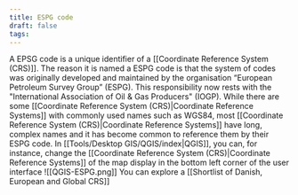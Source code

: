 ```yaml
---
title: ESPG code
draft: false
tags:
---
```

 
A EPSG code is a unique identifier of a [[Coordinate Reference System (CRS)]]. The reason it is named a ESPG code is that the system of codes was originally developed and maintained by the organisation “European Petroleum Survey Group” (ESPG). This responsibility now rests with the  "International Association of Oil & Gas Producers" (IOGP). While there are some [[Coordinate Reference System (CRS)|Coordinate Reference Systems]] with commonly used names such as WGS84, most  [[Coordinate Reference System (CRS)|Coordinate Reference Systems]] have long, complex names and it has become common to reference them by their ESPG code. In [[Tools/Desktop GIS/QGIS/index|QGIS]], you can, for instance, change the  [[Coordinate Reference System (CRS)|Coordinate Reference Systems]] of the map display in the bottom left corner of the user interface 
![[QGIS-ESPG.png]]
You can explore a [[Shortlist of Danish, European and Global CRS]]